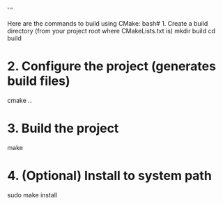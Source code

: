 '''

Here are the commands to build using CMake:
bash# 1. Create a build directory (from your project root where CMakeLists.txt is)
mkdir build
cd build

# 2. Configure the project (generates build files)
cmake ..

# 3. Build the project
make

# 4. (Optional) Install to system path
sudo make install
